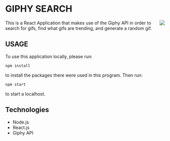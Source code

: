 # GIPHY SEARCH

<img src="https://user-images.githubusercontent.com/45869464/139521262-05193aa9-3a4f-4f95-abc3-2693ba288951.png" align="right">

This is a React Application that makes use of the Giphy API in order to search for gifs, find what gifs are trending, and generate a random gif.

## USAGE
To use this application locally, please run:

`npm install`

to install the packages there were used in this program.  Then run:

`npm start`

to start a localhost.

## Technologies
- Node.js
- React.js
- Giphy API
